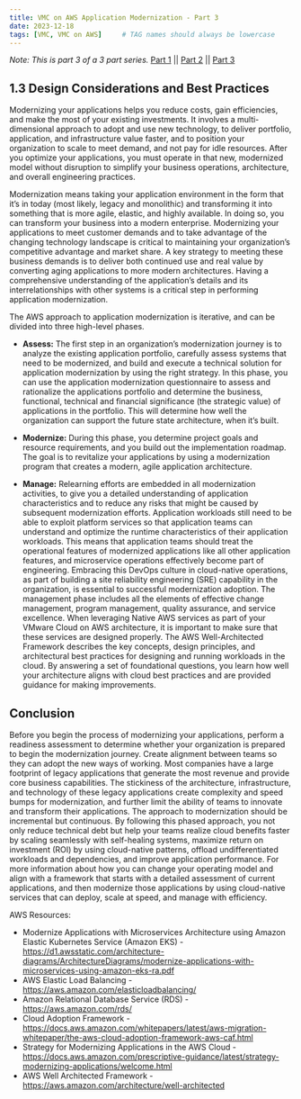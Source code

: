 ```yaml
---
title: VMC on AWS Application Modernization - Part 3
date: 2023-12-18
tags: [VMC, VMC on AWS]     # TAG names should always be lowercase
---
```

*Note: This is part 3 of a 3 part series.* 
[Part 1](/posts/AWS-VMC-App-Modernization-Part1)   \||   [Part 2](/posts/AWS-VMC-App-Modernization-Part2)   \||   [Part 3](/posts/AWS-VMC-App-Modernization-Part3)

## 1.3	Design Considerations and Best Practices

Modernizing your applications helps you reduce costs, gain efficiencies, and make the most of your existing investments. It involves a multi-dimensional approach to adopt and use new technology, to deliver portfolio, application, and infrastructure value faster, and to position your organization to scale to meet demand, and not pay for idle resources. After you optimize your applications, you must operate in that new, modernized model without disruption to simplify your business operations, architecture, and overall engineering practices. 

Modernization means taking your application environment in the form that it’s in today (most likely, legacy and monolithic) and transforming it into something that is more agile, elastic, and highly available. In doing so, you can transform your business into a modern enterprise.
Modernizing your applications to meet customer demands and to take advantage of the changing technology landscape is critical to maintaining your organization’s competitive advantage and market share. A key strategy to meeting these business demands is to deliver both continued use and real value by converting aging applications to more modern architectures. Having a comprehensive understanding of the application’s details and its interrelationships with other systems is a critical step in performing application modernization.

The AWS approach to application modernization is iterative, and can be divided into three high-level phases.
- **Assess:** The first step in an organization’s modernization journey is to analyze the existing application portfolio, carefully assess systems that need to be modernized, and build and execute a technical solution for application modernization by using the right strategy. In this phase, you can use the application modernization questionnaire to assess and rationalize the applications portfolio and determine the business, functional, technical and financial significance (the strategic value) of applications in the portfolio. This will determine how well the organization can support the future state architecture, when it’s built.

- **Modernize:** During this phase, you determine project goals and resource requirements, and you build out the implementation roadmap. The goal is to revitalize your applications by using a modernization program that creates a modern, agile application architecture. 

- **Manage:** Relearning efforts are embedded in all modernization activities, to give you a detailed understanding of application characteristics and to reduce any risks that might be caused by subsequent modernization efforts. Application workloads still need to be able to exploit platform services so that application teams can understand and optimize the runtime characteristics of their application workloads. This means that application teams should treat the operational features of modernized applications like all other application features, and microservice operations effectively become part of engineering. Embracing this DevOps culture in cloud-native operations, as part of building a site reliability engineering (SRE) capability in the organization, is essential to successful modernization adoption. The management phase includes all the elements of effective change management, program management, quality assurance, and service excellence.
When leveraging Native AWS services as part of your VMware Cloud on AWS architecture, it is important to make sure that these services are designed properly. The AWS Well-Architected Framework describes the key concepts, design principles, and architectural best practices for designing and running workloads in the cloud. By answering a set of foundational questions, you learn how well your architecture aligns with cloud best practices and are provided guidance for making improvements. 

## Conclusion
Before you begin the process of modernizing your applications, perform a readiness assessment to determine whether your organization is prepared to begin the modernization journey. Create alignment between teams so they can adopt the new ways of working. Most companies have a large footprint of legacy applications that generate the most revenue and provide core business capabilities. The stickiness of the architecture, infrastructure, and technology of these legacy applications create complexity and speed bumps for modernization, and further limit the ability of teams to innovate and transform their applications.
The approach to modernization should be incremental but continuous. By following this phased approach, you not only reduce technical debt but help your teams realize cloud benefits faster by scaling seamlessly with self-healing systems, maximize return on investment (ROI) by using cloud-native patterns, offload undifferentiated workloads and dependencies, and improve application performance. For more information about how you can change your operating model and align with a framework that starts with a detailed assessment of current applications, and then modernize those applications by using cloud-native services that can deploy, scale at speed, and manage with efficiency.

AWS Resources:
- Modernize Applications with Microservices Architecture using Amazon Elastic Kubernetes Service (Amazon EKS) - https://d1.awsstatic.com/architecture-diagrams/ArchitectureDiagrams/modernize-applications-with-microservices-using-amazon-eks-ra.pdf
- AWS Elastic Load Balancing - https://aws.amazon.com/elasticloadbalancing/
- Amazon Relational Database Service (RDS) - https://aws.amazon.com/rds/
- Cloud Adoption Framework - https://docs.aws.amazon.com/whitepapers/latest/aws-migration-whitepaper/the-aws-cloud-adoption-framework-aws-caf.html
- Strategy for Modernizing Applications in the AWS Cloud - https://docs.aws.amazon.com/prescriptive-guidance/latest/strategy-modernizing-applications/welcome.html
- AWS Well Architected Framework - https://aws.amazon.com/architecture/well-architected
